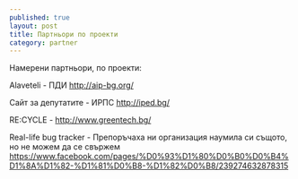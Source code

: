 ```yaml
---
published: true
layout: post
title: Партньори по проекти
category: partner
---
```


Намерени партньори, по проекти:

Alaveteli - ПДИ http://aip-bg.org/

Сайт за депутатите - ИРПС http://iped.bg/

RE:CYCLE - http://www.greentech.bg/

Real-life bug tracker - Препоръчаха ни организация наумила си същото, но не можем да се свържем https://www.facebook.com/pages/%D0%93%D1%80%D0%B0%D0%B4%D1%8A%D1%82-%D1%81%D0%B8-%D1%82%D0%B8/239274632878315
